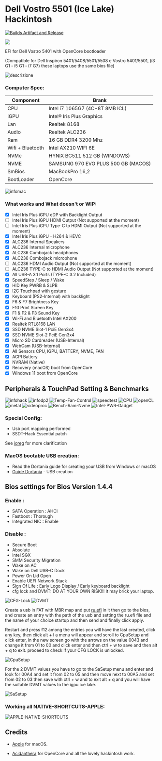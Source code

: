 # Dell Vostro 5501 (Ice Lake) Hackintosh
[![Builds Artifact and Release](https://github.com/Baio1977/DELL_VOSTRO_5501-ICE-LAKE/actions/workflows/main.yml/badge.svg)](https://github.com/Baio1977/DELL_VOSTRO_5501-ICE-LAKE/actions/workflows/main.yml)

[![](https://img.shields.io/badge/Gitter%20Ice%20Lake-Chat-informational?style=flat&logo=gitter&logoColor=white&color=ed1965)](https://gitter.im/ICE-LAKE-HACKINTOSH-DEVELOPMENT/community)

EFI for Dell Vostro 5401 with OpenCore bootloader

(Compatible for Dell Inspiron 5401/5408/5501/5508 e Vostro 5401/5501, (i3 G1 - i5 G1 - i7 G7) these laptops use the same bios file)

![descrizione](./Screenshot/pc.jpg)

### Computer Spec:

| Component        | Brank                              |
| ---------------- | ---------------------------------- |
| CPU              | Intel i7 1065G7 (4C-8T 8MB ICL)    |
| iGPU             | Intel® Iris Plus Graphics          |
| Lan              | Realtek 8168                       |
| Audio            | Realtek ALC236                     |
| Ram              | 16 GB DDR4 3200 Mhz                |
| Wifi + Bluetooth | Intel AX210 WIFI 6E                |
| NVMe             | HYNIX BC511 512 GB (WINDOWS)       |
| NVME             | SAMSUNG 970 EVO PLUS 500 GB (MACOS)|
| SmBios           | MacBookPro 16,2                    |
| BootLoader       | OpenCore                           |


![infomac](./Screenshot/infomac.png)

### What works and What doesn't or WIP:

- [x] Intel Iris Plus iGPU eDP with Backlight Output
- [ ] Intel Iris Plus iGPU HDMI Output (Not supported at the moment)
- [ ] Intel Iris Plus iGPU Type-C to HDMI Output (Not supported at the moment)
- [x] Intel Iris Plus iGPU - H264 & HEVC
- [x] ALC236 Internal Speakers
- [x] ALC236 Internal microphone
- [x] ALC236 Combojack headphones
- [x] ALC236 Combojack microphone
- [ ] ALC236 HDMI Audio Output (Not supported at the moment)
- [ ] ALC236 TYPE-C to HDMI Audio Output (Not supported at the moment)
- [x] All USB-A 3.1 Ports (TYPE-C 3.2 Included)
- [x] SpeedStep / Sleep / Wake
- [x] HID Key PWRB & SLPB 
- [x] I2C Touchpad with gesture
- [x] Keyboard (PS2-Internal) with backlight
- [x] F6 & F7 Brightness Key
- [x] F10 Print Screen Key
- [x] F1 & F2 & F3 Sound Key
- [x] Wi-Fi and Bluetooth Intel AX200
- [x] Realtek RTL8168 LAN
- [x] SSD NVME Slot-1 PciE Gen3x4
- [x] SSD NVME Slot-2 PciE Gen3x4 
- [x] Micro SD Cardreader (USB-Internal)
- [x] WebCam (USB-Internal)
- [x] All Sensors CPU, IGPU, BATTERY, NVME, FAN
- [x] ACPI Battery
- [x] NVRAM (Native)
- [x] Recovery (macOS) boot from OpenCore
- [x] Windows 11 boot from OpenCore

## Peripherals & TouchPad Setting & Benchmarks

![infohack](./Screenshot/periferiche.png)
![infodp2](./Screenshot/pci-list.png)
![Temp-Fan-Control](./Screenshot/Temp-Fan-Control.png)
![speedtest](./Screenshot/speedtest.png)
![CPU](./Screenshot/CPU.png)
![openCL](./Screenshot/openCL.png)
![metal](./Screenshot/metal.png)
![videoproc](./Screenshot/videoproc.png)
![Bench-Ram-Nvme](./Screenshot/Bench-Ram-Nvme.png)
![Intel-PWR-Gadget](./Screenshot/intel-pwr-gadget.png)


### Special Config:

- Usb port mapping performed
- SSDT-Hack Essential patch

See [ioreg](./ioreg%20MacBook%20Pro%2016%2C2.ioreg) for more clarification


### MacOS bootable USB creation:
- Read the Dortania guide for creating your USB from Windows or macOS
- [Guide Dortania](https://dortania.github.io/OpenCore-Install-Guide/installer-guide/) - USB creation


## Bios settings for Bios Version 1.4.4
### Enable :
* SATA Operation : AHCI
* Fastboot : Thorough
* Integrated NIC : Enable


### Disable : 
* Secure Boot
* Absolute
* Intel SGX
* SMM Security Migration
* Wake on AC
* Wake on Dell USB-C Dock
* Power On Lid Open
* Enable UEFI Network Stack
* Sign Of Life : Early Logo Display / Early keyboard backlight
* cfg lock and DVMT: DO AT YOUR OWN RISK!!! It may brick your laptop.

 ![CFG-Lock](./Screenshot/CFG-Lock.png)
 ![DVMT](./Screenshot/DVMT.png)
 
Create a usb in FAT with MBR map and put [ru.efi](https://github.com/Lorys89/DELL_VOSTRO_5401-ICE-LAKE/raw/main/TOOLS%20EFI%20MOD/RU.efi) in it 
then go to the bios, and create an entry with the path of the usb and setting the ru.efi file and the name of 
your choice startup and then send and finally click apply.

Restart and press f12 among the entries you will have the last created, click any key, then click alt + ì a menu will appear and
scroll to CpuSetup and click enter, in the new screen go with the arrows on the value 0043 and change it from 01 to 00 and click 
enter and then ctrl + w to save and then alt + q to exit. proceed to check if your CFG LOCK is unlocked.

![CpuSetup](./TOOLS%20EFI%20MOD/CpuSetup.png)

For the 2 DVMT values you have to go to the SaSetup menu and enter and look for 00A4 and set it from 02 to 05 and then move 
next to 00A5 and set from 02 to 03 then save with ctrl + w and to exit alt + q and you will have the suitable DVMT values to the igpu ice lake. 

![SaSetup](./TOOLS%20EFI%20MOD/SaSetup.png)


### Working all NATIVE-SHORTCUTS-APPLE:

![APPLE-NATIVE-SHORTCUTS](./Screenshot/APPLE-NATIVE-SHORTCUTS.png)

## Credits

- [Apple](https://apple.com) for macOS.

- [Acidanthera](https://github.com/acidanthera) for OpenCore and all the lovely hackintosh work.
